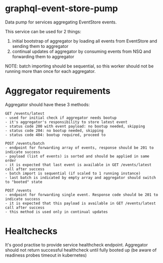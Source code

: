 # graphql-event-store-pump
Data pump for services aggregating EventStore events.

This service can be used for 2 things:
1. initial bootstrap of aggregator by loading all events from EventStore and sending them to aggregator
1. continual updates of aggregator by consuming events from NSQ and forwarding them to aggregator

NOTE: batch importing should be sequential, so this worker should not be running more than once for each aggregator.

# Aggregator requirements

Aggregator should have these 3 methods:

```
GET /events/latest
- used for initial check if aggregator needs bootup
- it's aggregator's responsibility to store latest event
- status code 200 with event payload: no bootup needed, skipping
- status code 204: no bootup needed, skipping
- status code 404: bootup required, proceed to 

POST /events/batch
- endpoint for forwarding array of events, response should be 201 to indicate success
- payload (list of events) is sorted and should be applied in same order
- it is expected that last event is available in GET /events/latest call after success
- batch import is sequential (if scaled to 1 running instance)
- last batch is indicated by empty array and aggregator should switch to "booted" state

POST /events
- endpoint for forwarding single event. Response code should be 201 to indicate success
- it is expected that this payload is available in GET /events/latest call after success
- this method is used only in continual updates

```

# Healtchecks

It's good practise to provide service healthcheck endpoint. Aggregator should not return successful healthcheck until fully booted up (be aware of readiness probes timeout in kubernetes)